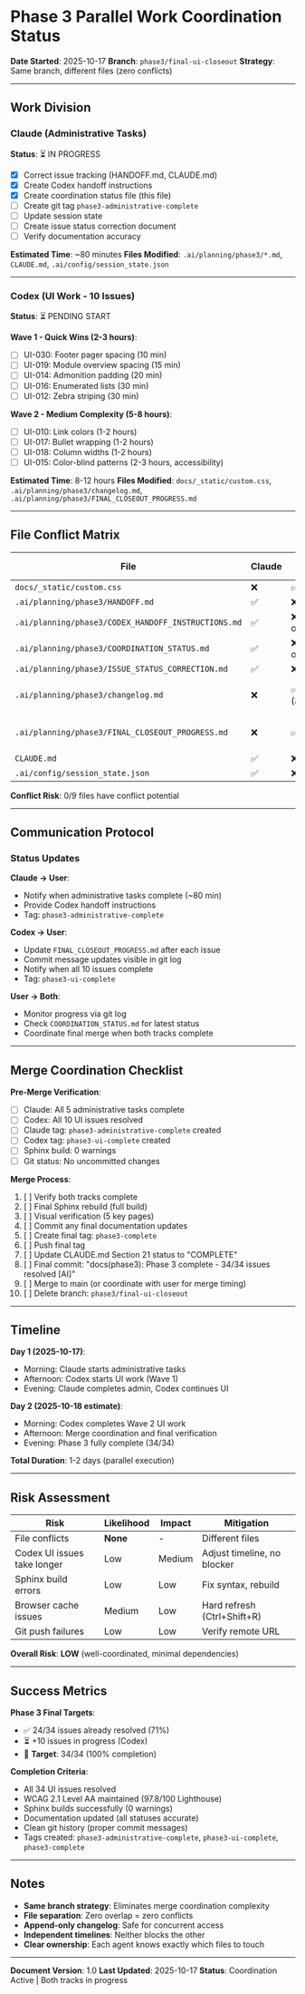 # Phase 3 Parallel Work Coordination Status

**Date Started**: 2025-10-17
**Branch**: `phase3/final-ui-closeout`
**Strategy**: Same branch, different files (zero conflicts)

---

## Work Division

### Claude (Administrative Tasks)
**Status**: ⏳ IN PROGRESS

- [x] Correct issue tracking (HANDOFF.md, CLAUDE.md)
- [x] Create Codex handoff instructions
- [x] Create coordination status file (this file)
- [ ] Create git tag `phase3-administrative-complete`
- [ ] Update session state
- [ ] Create issue status correction document
- [ ] Verify documentation accuracy

**Estimated Time**: ~80 minutes
**Files Modified**: `.ai/planning/phase3/*.md`, `CLAUDE.md`, `.ai/config/session_state.json`

---

### Codex (UI Work - 10 Issues)
**Status**: ⏳ PENDING START

**Wave 1 - Quick Wins (2-3 hours)**:
- [ ] UI-030: Footer pager spacing (10 min)
- [ ] UI-019: Module overview spacing (15 min)
- [ ] UI-014: Admonition padding (20 min)
- [ ] UI-016: Enumerated lists (30 min)
- [ ] UI-012: Zebra striping (30 min)

**Wave 2 - Medium Complexity (5-8 hours)**:
- [ ] UI-010: Link colors (1-2 hours)
- [ ] UI-017: Bullet wrapping (1-2 hours)
- [ ] UI-018: Column widths (1-2 hours)
- [ ] UI-015: Color-blind patterns (2-3 hours, accessibility)

**Estimated Time**: 8-12 hours
**Files Modified**: `docs/_static/custom.css`, `.ai/planning/phase3/changelog.md`, `.ai/planning/phase3/FINAL_CLOSEOUT_PROGRESS.md`

---

## File Conflict Matrix

| File | Claude | Codex | Conflict Risk |
|------|--------|-------|---------------|
| `docs/_static/custom.css` | ❌ | ✅ | **None** |
| `.ai/planning/phase3/HANDOFF.md` | ✅ | ❌ | **None** |
| `.ai/planning/phase3/CODEX_HANDOFF_INSTRUCTIONS.md` | ✅ | ❌ (read only) | **None** |
| `.ai/planning/phase3/COORDINATION_STATUS.md` | ✅ | ❌ (read only) | **None** |
| `.ai/planning/phase3/ISSUE_STATUS_CORRECTION.md` | ✅ | ❌ | **None** |
| `.ai/planning/phase3/changelog.md` | ❌ | ✅ (append) | **None** (append-only) |
| `.ai/planning/phase3/FINAL_CLOSEOUT_PROGRESS.md` | ❌ | ✅ | **None** (Codex creates) |
| `CLAUDE.md` | ✅ | ❌ | **None** |
| `.ai/config/session_state.json` | ✅ | ❌ | **None** |

**Conflict Risk**: 0/9 files have conflict potential

---

## Communication Protocol

### Status Updates

**Claude → User**:
- Notify when administrative tasks complete (~80 min)
- Provide Codex handoff instructions
- Tag: `phase3-administrative-complete`

**Codex → User**:
- Update `FINAL_CLOSEOUT_PROGRESS.md` after each issue
- Commit message updates visible in git log
- Notify when all 10 issues complete
- Tag: `phase3-ui-complete`

**User → Both**:
- Monitor progress via git log
- Check `COORDINATION_STATUS.md` for latest status
- Coordinate final merge when both tracks complete

---

## Merge Coordination Checklist

**Pre-Merge Verification**:
- [ ] Claude: All 5 administrative tasks complete
- [ ] Codex: All 10 UI issues resolved
- [ ] Claude tag: `phase3-administrative-complete` created
- [ ] Codex tag: `phase3-ui-complete` created
- [ ] Sphinx build: 0 warnings
- [ ] Git status: No uncommitted changes

**Merge Process**:
1. [ ] Verify both tracks complete
2. [ ] Final Sphinx rebuild (full build)
3. [ ] Visual verification (5 key pages)
4. [ ] Commit any final documentation updates
5. [ ] Create final tag: `phase3-complete`
6. [ ] Push final tag
7. [ ] Update CLAUDE.md Section 21 status to "COMPLETE"
8. [ ] Final commit: "docs(phase3): Phase 3 complete - 34/34 issues resolved [AI]"
9. [ ] Merge to main (or coordinate with user for merge timing)
10. [ ] Delete branch: `phase3/final-ui-closeout`

---

## Timeline

**Day 1 (2025-10-17)**:
- Morning: Claude starts administrative tasks
- Afternoon: Codex starts UI work (Wave 1)
- Evening: Claude completes admin, Codex continues UI

**Day 2 (2025-10-18 estimate)**:
- Morning: Codex completes Wave 2 UI work
- Afternoon: Merge coordination and final verification
- Evening: Phase 3 fully complete (34/34)

**Total Duration**: 1-2 days (parallel execution)

---

## Risk Assessment

| Risk | Likelihood | Impact | Mitigation |
|------|------------|--------|------------|
| File conflicts | **None** | - | Different files |
| Codex UI issues take longer | Low | Medium | Adjust timeline, no blocker |
| Sphinx build errors | Low | Low | Fix syntax, rebuild |
| Browser cache issues | Medium | Low | Hard refresh (Ctrl+Shift+R) |
| Git push failures | Low | Low | Verify remote URL |

**Overall Risk**: **LOW** (well-coordinated, minimal dependencies)

---

## Success Metrics

**Phase 3 Final Targets**:
- ✅ 24/34 issues already resolved (71%)
- ⏳ +10 issues in progress (Codex)
- 🎯 **Target**: 34/34 (100% completion)

**Completion Criteria**:
- All 34 UI issues resolved
- WCAG 2.1 Level AA maintained (97.8/100 Lighthouse)
- Sphinx builds successfully (0 warnings)
- Documentation updated (all statuses accurate)
- Clean git history (proper commit messages)
- Tags created: `phase3-administrative-complete`, `phase3-ui-complete`, `phase3-complete`

---

## Notes

- **Same branch strategy**: Eliminates merge coordination complexity
- **File separation**: Zero overlap = zero conflicts
- **Append-only changelog**: Safe for concurrent access
- **Independent timelines**: Neither blocks the other
- **Clear ownership**: Each agent knows exactly which files to touch

---

**Document Version**: 1.0
**Last Updated**: 2025-10-17
**Status**: Coordination Active | Both tracks in progress
